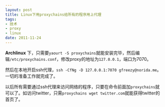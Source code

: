 ```yaml
---
layout: post
title: Linux下用proxychains给所有的程序用上代理
tags:
- 技术
- proxy
- linux
date: 2011-11-24
---
```

**Archlinux** 下，只需要`yaourt -S proxychains`就能安装完毕，然后编辑`/etc/proxychains.conf`，修改proxy的地址为`127.0.0.1`，端口为7070。

然后在本地开启ssh代理，`ssh -CfNg -D 127.0.0.1:7070 gfreezy@norida.me`。一切的准备工作就完成了。

以后所有需要通过ssh代理来访问网络的程序，只要在命令前面加`proxychains`就可以了。如访问twitter，只需`proxychains wget twitter.com`就能获得twitter的首页了。
